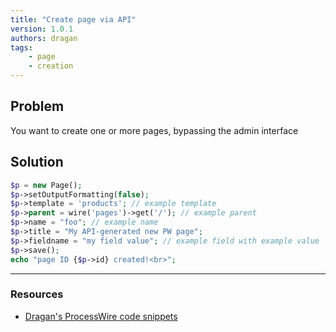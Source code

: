```yaml
---
title: "Create page via API"
version: 1.0.1
authors: dragan
tags:
    - page
    - creation
---
```


## Problem

You want to create one or more pages, bypassing the admin interface

## Solution

```php
$p = new Page();
$p->setOutputFormatting(false);
$p->template = 'products'; // example template
$p->parent = wire('pages')->get('/'); // example parent
$p->name = "foo"; // example name
$p->title = "My API-generated new PW page";
$p->fieldname = "my field value"; // example field with example value
$p->save();
echo "page ID {$p->id} created!<br>";
```

---

### Resources

-   [Dragan's ProcessWire code snippets](https://github.com/dragan1700/pw/blob/master/createPage.php)
